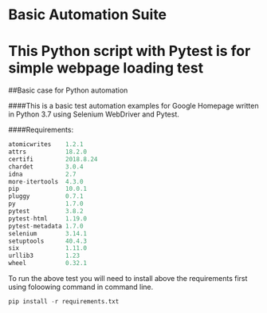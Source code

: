 # Basic Automation Suite
This Python script with Pytest is for simple webpage loading test
=======
##Basic case for Python automation 

####This is a basic test automation examples for Google Homepage written in Python 3.7 using Selenium WebDriver and Pytest.

####Requirements:
```python
atomicwrites    1.2.1    
attrs           18.2.0   
certifi         2018.8.24
chardet         3.0.4    
idna            2.7      
more-itertools  4.3.0    
pip             10.0.1   
pluggy          0.7.1    
py              1.7.0    
pytest          3.8.2    
pytest-html     1.19.0   
pytest-metadata 1.7.0    
selenium        3.14.1   
setuptools      40.4.3   
six             1.11.0   
urllib3         1.23     
wheel           0.32.1  
```

To run the above test you will need to install above the requirements first using foloowing command in command line.
```python
pip install -r requirements.txt
```


